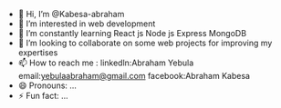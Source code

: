 - 👋 Hi, I’m @Kabesa-abraham
- 👀 I’m interested in web development
- 🌱 I’m constantly learning React js Node js Express MongoDB
- 💞️ I’m looking to collaborate on some web projects for improving my expertises
- 📫 How to reach me : linkedln:Abraham Yebula email:yebulaabraham@gmail.com facebook:Abraham Kabesa 
- 😄 Pronouns: ...
- ⚡ Fun fact: ...

<!---
Kabesa-abraham/Kabesa-abraham is a ✨ special ✨ repository because its `README.md` (this file) appears on your GitHub profile.
You can click the Preview link to take a look at your changes.
--->
